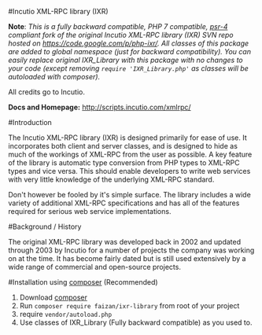 #Incutio XML-RPC library (IXR)

**Note**: _This is a fully backward compatible, PHP 7 compatible, [psr-4](https://www.php-fig.org/psr/psr-4/) compliant fork of the original Incutio XML-RPC library (IXR) SVN repo hosted on <https://code.google.com/p/php-ixr/>. All classes of this package are added to global namespace (just for backward compatibility). You can easily replace original IXR_Library with this package with no changes to your code (except removing `require 'IXR_Library.php'` as classes will be autoloaded with composer)._


All credits go to Incutio.

**Docs and Homepage:** <http://scripts.incutio.com/xmlrpc/>

#Introduction

The Incutio XML-RPC library (IXR) is designed primarily for ease of use. It incorporates both client and server classes, and is designed to hide as much of the workings of XML-RPC from the user as possible. A key feature of the library is automatic type conversion from PHP types to XML-RPC types and vice versa. This should enable developers to write web services with very little knowledge of the underlying XML-RPC standard.

Don't however be fooled by it's simple surface. The library includes a wide variety of additional XML-RPC specifications and has all of the features required for serious web service implementations.

#Background / History

The original XML-RPC library was developed back in 2002 and updated through 2003 by Incutio for a number of projects the company was working on at the time. It has become fairly dated but is still used extensively by a wide range of commercial and open-source projects.

#Installation using [composer](http://getcomposer.org/) (Recommended) 
1. Download [composer](http://getcomposer.org/)
2. Run `composer require faizan/ixr-library` from root of your project
3. require `vendor/autoload.php`
4. Use classes of IXR_Library (Fully backward compatible) as you used to.
